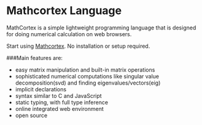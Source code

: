 Mathcortex Language 
=
MathCortex is a simple lightweight programming language that is designed for doing numerical calculation on web browsers. 

Start using [Mathcortex](http://mathcortex.com/). No installation or setup required.

###Main features are:
- easy matrix manipulation and built-in matrix operations
- sophisticated numerical computations like singular value decomposition(svd) and finding eigenvalues/vectors(eig)
- implicit declarations
- syntax similar to C and JavaScript
- static typing, with full type inference
- online integrated web environment
- open source 
